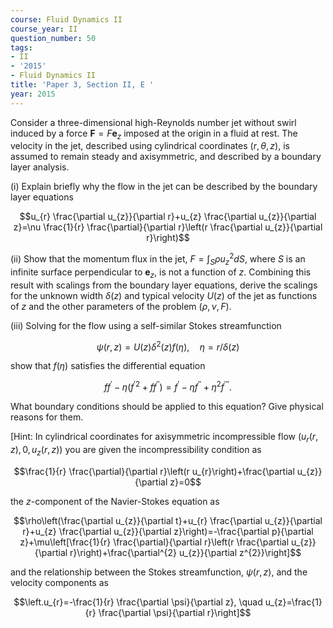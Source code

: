 ```yaml
---
course: Fluid Dynamics II
course_year: II
question_number: 50
tags:
- II
- '2015'
- Fluid Dynamics II
title: 'Paper 3, Section II, E '
year: 2015
---
```




Consider a three-dimensional high-Reynolds number jet without swirl induced by a force $\mathbf{F}=F \mathbf{e}_{z}$ imposed at the origin in a fluid at rest. The velocity in the jet, described using cylindrical coordinates $(r, \theta, z)$, is assumed to remain steady and axisymmetric, and described by a boundary layer analysis.

(i) Explain briefly why the flow in the jet can be described by the boundary layer equations

$$u_{r} \frac{\partial u_{z}}{\partial r}+u_{z} \frac{\partial u_{z}}{\partial z}=\nu \frac{1}{r} \frac{\partial}{\partial r}\left(r \frac{\partial u_{z}}{\partial r}\right)$$

(ii) Show that the momentum flux in the jet, $F=\int_{S} \rho u_{z}^{2} d S$, where $S$ is an infinite surface perpendicular to $\mathbf{e}_{z}$, is not a function of $z$. Combining this result with scalings from the boundary layer equations, derive the scalings for the unknown width $\delta(z)$ and typical velocity $U(z)$ of the jet as functions of $z$ and the other parameters of the problem $(\rho, \nu, F)$.

(iii) Solving for the flow using a self-similar Stokes streamfunction

$$\psi(r, z)=U(z) \delta^{2}(z) f(\eta), \quad \eta=r / \delta(z)$$

show that $f(\eta)$ satisfies the differential equation

$$f f^{\prime}-\eta\left(f^{\prime 2}+f f^{\prime \prime}\right)=f^{\prime}-\eta f^{\prime \prime}+\eta^{2} f^{\prime \prime \prime} .$$

What boundary conditions should be applied to this equation? Give physical reasons for them.

[Hint: In cylindrical coordinates for axisymmetric incompressible flow $\left(u_{r}(r, z), 0, u_{z}(r, z)\right)$ you are given the incompressibility condition as

$$\frac{1}{r} \frac{\partial}{\partial r}\left(r u_{r}\right)+\frac{\partial u_{z}}{\partial z}=0$$

the $z$-component of the Navier-Stokes equation as

$$\rho\left(\frac{\partial u_{z}}{\partial t}+u_{r} \frac{\partial u_{z}}{\partial r}+u_{z} \frac{\partial u_{z}}{\partial z}\right)=-\frac{\partial p}{\partial z}+\mu\left[\frac{1}{r} \frac{\partial}{\partial r}\left(r \frac{\partial u_{z}}{\partial r}\right)+\frac{\partial^{2} u_{z}}{\partial z^{2}}\right]$$

and the relationship between the Stokes streamfunction, $\psi(r, z)$, and the velocity components as

$$\left.u_{r}=-\frac{1}{r} \frac{\partial \psi}{\partial z}, \quad u_{z}=\frac{1}{r} \frac{\partial \psi}{\partial r}\right]$$